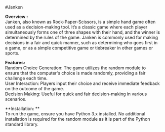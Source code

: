 #Janken

**Overview :**<br>
Janken, also known as Rock-Paper-Scissors, is a simple hand game often used as a decision-making tool. It’s a classic game where each player simultaneously forms one of three shapes with their hand, and the winner is determined by the rules of the game. Janken is commonly used for making decisions in a fair and quick manner, such as determining who goes first in a game, or as a simple competitive game or tiebreaker in other games or sports.

**Features:**
<br>Random Choice Generation: The game utilizes the random module to ensure that the computer's choice is made randomly, providing a fair challenge each time. <br>
User Interaction: Players input their choice and receive immediate feedback on the outcome of the game.<br>
Decision Making: Useful for quick and fair decision-making in various scenarios.

**Installation: **<br>
To run the game, ensure you have Python 3.x installed. No additional installation is required for the random module as it is part of the Python standard library.
